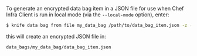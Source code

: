 To generate an encrypted data bag item in a JSON file for use when Chef
Infra Client is run in local mode (via the `--local-mode` option),
enter:

``` bash
$ knife data bag from file my_data_bag /path/to/data_bag_item.json -z --secret-file /path/to/encrypted_data_bag_secret
```

this will create an encrypted JSON file in:

    data_bags/my_data_bag/data_bag_item.json